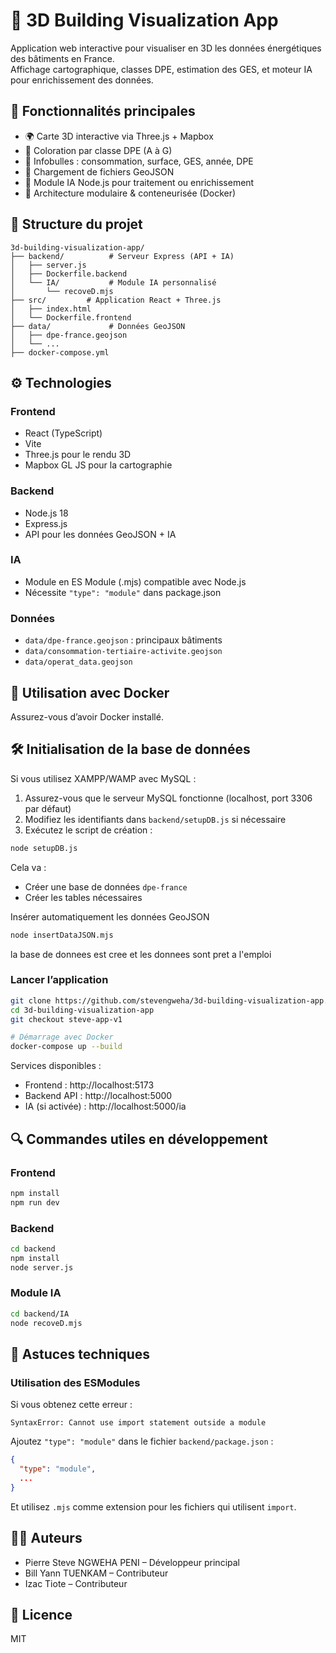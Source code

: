 # 🏢 3D Building Visualization App

Application web interactive pour visualiser en 3D les données énergétiques des bâtiments en France.  
Affichage cartographique, classes DPE, estimation des GES, et moteur IA pour enrichissement des données.

## 🚀 Fonctionnalités principales

- 🌍 Carte 3D interactive via Three.js + Mapbox  
- 🎨 Coloration par classe DPE (A à G)  
- 🔎 Infobulles : consommation, surface, GES, année, DPE  
- 📁 Chargement de fichiers GeoJSON  
- 🤖 Module IA Node.js pour traitement ou enrichissement  
- 🔧 Architecture modulaire & conteneurisée (Docker)  

## 🧱 Structure du projet

```
3d-building-visualization-app/
├── backend/          # Serveur Express (API + IA)
│   ├── server.js
│   ├── Dockerfile.backend
│   └── IA/           # Module IA personnalisé
│       └── recoveD.mjs
├── src/         # Application React + Three.js
│   ├── index.html
│   └── Dockerfile.frontend
├── data/             # Données GeoJSON
│   ├── dpe-france.geojson
│   └── ...
├── docker-compose.yml
```

## ⚙️ Technologies

### Frontend
- React (TypeScript)
- Vite
- Three.js pour le rendu 3D
- Mapbox GL JS pour la cartographie

### Backend
- Node.js 18
- Express.js
- API pour les données GeoJSON + IA

### IA
- Module en ES Module (.mjs) compatible avec Node.js
- Nécessite `"type": "module"` dans package.json

### Données
- `data/dpe-france.geojson` : principaux bâtiments
- `data/consommation-tertiaire-activite.geojson`
- `data/operat_data.geojson`

## 🐳 Utilisation avec Docker

Assurez-vous d’avoir Docker installé.

## 🛠️ Initialisation de la base de données

Si vous utilisez XAMPP/WAMP avec MySQL :

1. Assurez-vous que le serveur MySQL fonctionne (localhost, port 3306 par défaut)
2. Modifiez les identifiants dans `backend/setupDB.js` si nécessaire
3. Exécutez le script de création :

```bash
node setupDB.js
```

Cela va :
- Créer une base de données `dpe-france`
- Créer les tables nécessaires

Insérer automatiquement les données GeoJSON

```bash
node insertDataJSON.mjs
```

la base de donnees est cree et les donnees sont pret a l'emploi

### Lancer l’application

```bash
git clone https://github.com/stevengweha/3d-building-visualization-app.git
cd 3d-building-visualization-app
git checkout steve-app-v1

# Démarrage avec Docker
docker-compose up --build
```

Services disponibles :
- Frontend : http://localhost:5173  
- Backend API : http://localhost:5000  
- IA (si activée) : http://localhost:5000/ia  

## 🔍 Commandes utiles en développement

### Frontend

```bash
npm install
npm run dev
```

### Backend

```bash
cd backend
npm install
node server.js
```

### Module IA

```bash
cd backend/IA
node recoveD.mjs
```

## 📝 Astuces techniques

### Utilisation des ESModules

Si vous obtenez cette erreur :

```
SyntaxError: Cannot use import statement outside a module
```

Ajoutez `"type": "module"` dans le fichier `backend/package.json` :

```json
{
  "type": "module",
  ...
}
```

Et utilisez `.mjs` comme extension pour les fichiers qui utilisent `import`.

## 👨‍💻 Auteurs

- Pierre Steve NGWEHA PENI – Développeur principal  
- Bill Yann TUENKAM – Contributeur  
- Izac Tiote – Contributeur  

## 📄 Licence

MIT
